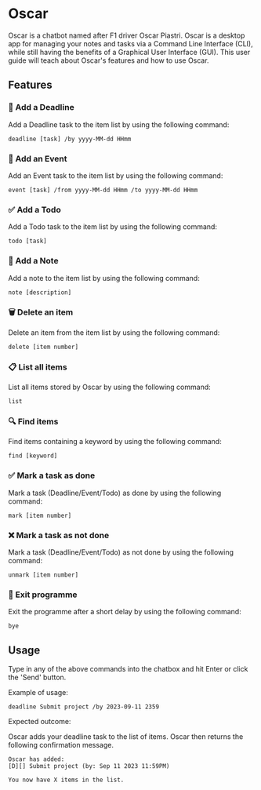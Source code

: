 # Oscar

Oscar is a chatbot named after F1 driver Oscar Piastri. 
Oscar is a desktop app for managing your notes and tasks via a Command Line Interface (CLI), while still having the benefits of a Graphical User Interface (GUI).
This user guide will teach about Oscar's features and how to use Oscar.

## Features 

### 📅 Add a Deadline

Add a Deadline task to the item list by using the following command:
```
deadline [task] /by yyyy-MM-dd HHmm
```

### 📆 Add an Event

Add an Event task to the item list by using the following command:
```
event [task] /from yyyy-MM-dd HHmm /to yyyy-MM-dd HHmm
```

### ✅ Add a Todo

Add a Todo task to the item list by using the following command:
```
todo [task]
```

### 📄 Add a Note

Add a note to the item list by using the following command:
```
note [description]
```

### 🗑️ Delete an item

Delete an item from the item list by using the following command:
```
delete [item number]
```

### 📋️ List all items

List all items stored by Oscar by using the following command:
```
list
```

### 🔍 Find items

Find items containing a keyword by using the following command:
```
find [keyword]
```

### ✅ Mark a task as done

Mark a task (Deadline/Event/Todo) as done by using the following command:
```
mark [item number]
```

### ❌ Mark a task as not done

Mark a task (Deadline/Event/Todo) as not done by using the following command:
```
unmark [item number]
```

### 👋 Exit programme

Exit the programme after a short delay by using the following command:
```
bye
```

## Usage

Type in any of the above commands into the chatbox and hit Enter or click the 'Send' button.

Example of usage: 

`deadline Submit project /by 2023-09-11 2359`

Expected outcome:

Oscar adds your deadline task to the list of items. Oscar then returns the following confirmation message.

```
Oscar has added:
[D][] Submit project (by: Sep 11 2023 11:59PM)

You now have X items in the list.
```
